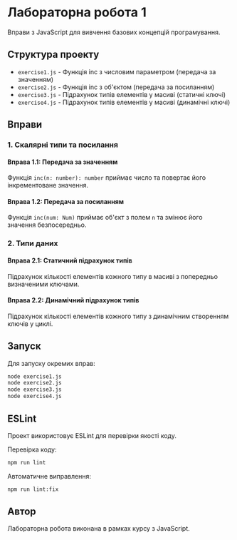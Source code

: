 # Лабораторна робота 1

Вправи з JavaScript для вивчення базових концепцій програмування.

## Структура проекту

- `exercise1.js` - Функція inc з числовим параметром (передача за значенням)
- `exercise2.js` - Функція inc з об'єктом (передача за посиланням)
- `exercise3.js` - Підрахунок типів елементів у масиві (статичні ключі)
- `exercise4.js` - Підрахунок типів елементів у масиві (динамічні ключі)

## Вправи

### 1. Скалярні типи та посилання

#### Вправа 1.1: Передача за значенням
Функція `inc(n: number): number` приймає число та повертає його інкрементоване значення.

#### Вправа 1.2: Передача за посиланням
Функція `inc(num: Num)` приймає об'єкт з полем `n` та змінює його значення безпосередньо.

### 2. Типи даних

#### Вправа 2.1: Статичний підрахунок типів
Підрахунок кількості елементів кожного типу в масиві з попередньо визначеними ключами.

#### Вправа 2.2: Динамічний підрахунок типів
Підрахунок кількості елементів кожного типу з динамічним створенням ключів у циклі.

## Запуск

Для запуску окремих вправ:

```bash
node exercise1.js
node exercise2.js
node exercise3.js
node exercise4.js
```

## ESLint

Проект використовує ESLint для перевірки якості коду.

Перевірка коду:
```bash
npm run lint
```

Автоматичне виправлення:
```bash
npm run lint:fix
```

## Автор

Лабораторна робота виконана в рамках курсу з JavaScript.
